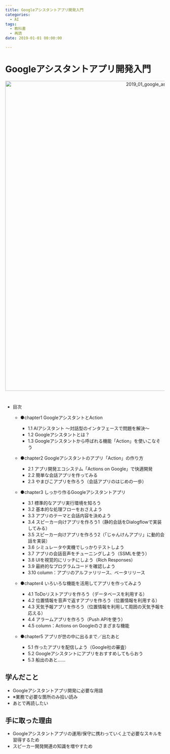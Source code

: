 ```yaml
---
title: Googleアシスタントアプリ開発入門
categories:
  - AI 
tags: 
  - 教科書
  - 再読
date: 2019-01-01 00:00:00

---
```


# Googleアシスタントアプリ開発入門

<div style="text-align:center; margin-bottom: 40px">
<img src="/img/cover/2019_01_google_assistant_handson.jpg" alt="2019_01_google_assistant_handson" title="2019_01_google_assistant_handson" style="width:980px">
</div>

- 目次
  - ●chapter1 GoogleアシスタントとAction
    - 1.1 AIアシスタント ～対話型のインタフェースで問題を解決～
    - 1.2 Googleアシスタントとは？
    - 1.3 Googleアシスタントから呼ばれる機能「Action」を使いこなそう

  - ●chapter2 Googleアシスタントのアプリ「Action」の作り方
    - 2.1 アプリ開発エコシステム「Actions on Google」で快適開発
    - 2.2 簡単な会話アプリを作ってみる
    - 2.3 やまびこアプリを作ろう（会話アプリのはじめの一歩）

  - ●chapter3 しっかり作るGoogleアシスタントアプリ
    - 3.1 標準的なアプリ実行環境を知ろう
    - 3.2 基本的な処理フローをおさえよう
    - 3.3 アプリのテーマと会話内容を決めよう
    - 3.4 スピーカー向けアプリを作ろう1（静的会話をDialogflowで実装してみる）
    - 3.5 スピーカー向けアプリを作ろう2（「じゃんけんアプリ」に動的会話を実装）
    - 3.6 シミュレータや実機でしっかりテストしよう
    - 3.7 アプリの会話音声をチューニングしよう（SSMLを使う）
    - 3.8 UIを視覚的にリッチにしよう（Rich Responses）
    - 3.9 最終的なプログラムコードを確認しよう
    - 3.10 column：アプリのアルファリリース、ベータリリース

  - ●chapter4 いろいろな機能を活用してアプリを作ってみよう
    - 4.1 ToDoリストアプリを作ろう（データベースを利用する）
    - 4.2 位置情報を音声で返すアプリを作ろう（位置情報を利用する）
    - 4.3 天気予報アプリを作ろう（位置情報を利用して周囲の天気予報を応える）
    - 4.4 アラームアプリを作ろう（Push APIを使う）
    - 4.5 column：Actions on Googleのさまざまな機能

  - ●chapter5 アプリが世の中に出るまで／出たあと
    - 5.1 作ったアプリを配信しよう（Google社の審査）
    - 5.2 Googleアシスタントにアプリをおすすめしてもらおう
    - 5.3 船出のあと……

## 学んだこと

- Googleアシスタントアプリ開発に必要な用語
- ※業務で必要な箇所のみ拾い読み
- あとで再読したい

## 手に取った理由

- Googleアシスタントアプリの運用/保守に携わっていく上で必要なスキルを習得するため
- スピーカー開発関連の知識を増やすため
